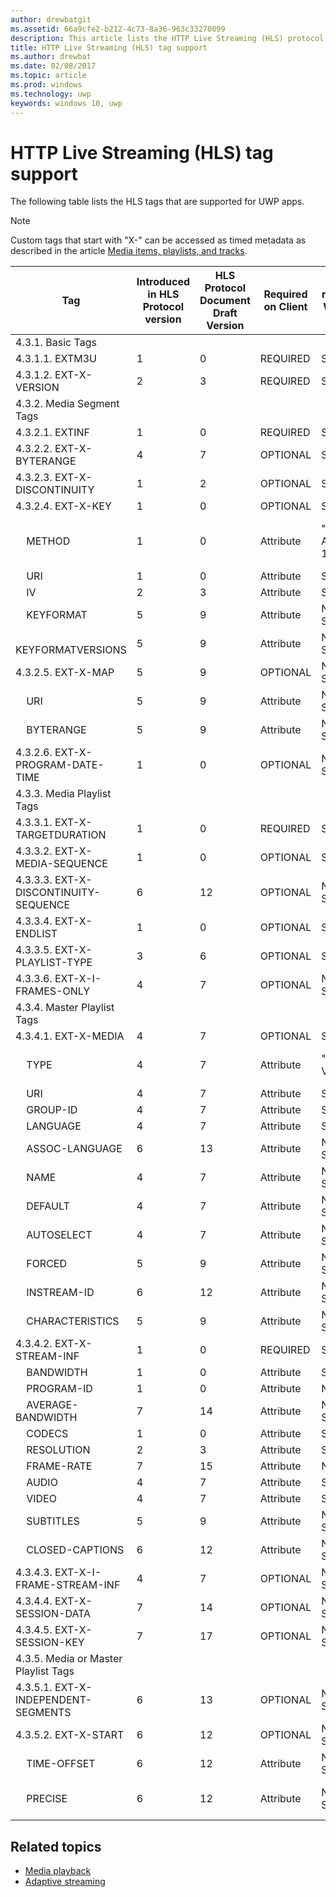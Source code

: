 ```yaml
---
author: drewbatgit
ms.assetid: 66a9cfe2-b212-4c73-8a36-963c33270099
description: This article lists the HTTP Live Streaming (HLS) protocol tags supported for UWP apps.
title: HTTP Live Streaming (HLS) tag support
ms.author: drewbat
ms.date: 02/08/2017
ms.topic: article
ms.prod: windows
ms.technology: uwp
keywords: windows 10, uwp
---
```


# HTTP Live Streaming (HLS) tag support
The following table lists the HLS tags that are supported for UWP apps.

> [!NOTE] 
> Custom tags that start with "X-" can be accessed as timed metadata as described in the article [Media items, playlists, and tracks](media-playback-with-mediasource.md).

|Tag |Introduced in HLS Protocol version|HLS Protocol Document Draft Version|Required on Client|July release of Windows 10|Windows 10, Version 1511|Windows 10, Version 1607 |
|---------------------|-----------|--------------|---------|--------------|-----|-----|
|4.3.1.  Basic Tags                 |             |                   |         |             |     |    |
| 4.3.1.1.  EXTM3U |1|0|REQUIRED|Supported|Supported|Supported|
| 4.3.1.2.  EXT-X-VERSION |2|3|REQUIRED|Supported|Supported|Supported
|4.3.2.  Media Segment Tags                 |             |                   |         |             |     |    | 
| 4.3.2.1.  EXTINF  |1|0|REQUIRED|Supported|Supported|Supported
| 4.3.2.2.  EXT-X-BYTERANGE |4|7|OPTIONAL|Supported|Supported|Supported|
| 4.3.2.3.  EXT-X-DISCONTINUITY |1|2|OPTIONAL|Supported|Supported|Supported|
| 4.3.2.4.  EXT-X-KEY |1|0|OPTIONAL|Supported|Supported|Supported|
|&nbsp;&nbsp;&nbsp; METHOD|1|0|Attribute|"NONE, AES-128"|"NONE, AES-128"|"NONE, AES-128, SAMPLE-AES"|
|&nbsp;&nbsp;&nbsp; URI|1|0|Attribute|Supported|Supported|Supported|
|&nbsp;&nbsp;&nbsp; IV|2|3|Attribute|Supported|Supported|Supported|
|&nbsp;&nbsp;&nbsp; KEYFORMAT|5|9|Attribute|Not Supported|Not Supported|Not Supported|
|&nbsp;&nbsp;&nbsp; KEYFORMATVERSIONS|5|9|Attribute|Not Supported|Not Supported|Not Supported|
| 4.3.2.5.  EXT-X-MAP |5|9|OPTIONAL|Not Supported|Not Supported|Not Supported|
|&nbsp;&nbsp;&nbsp; URI|5|9|Attribute|Not Supported|Not Supported|Not Supported|
|&nbsp;&nbsp;&nbsp; BYTERANGE|5|9|Attribute|Not Supported|Not Supported|Not Supported|
| 4.3.2.6.  EXT-X-PROGRAM-DATE-TIME |1|0|OPTIONAL|Not Supported|Not Supported|Not Supported|
|4.3.3.  Media Playlist Tags                 |             |                   |         |             |     |    | 
| 4.3.3.1.  EXT-X-TARGETDURATION  |1|0|REQUIRED|Supported|Supported|Supported|
| 4.3.3.2.  EXT-X-MEDIA-SEQUENCE  |1|0|OPTIONAL|Supported|Supported|Supported|
| 4.3.3.3.  EXT-X-DISCONTINUITY-SEQUENCE|6|12|OPTIONAL|Not Supported|Not Supported|Not Supported|
| 4.3.3.4.  EXT-X-ENDLIST |1|0|OPTIONAL|Supported|Supported|Supported|
| 4.3.3.5.  EXT-X-PLAYLIST-TYPE |3|6|OPTIONAL|Supported|Supported|Supported|
| 4.3.3.6.  EXT-X-I-FRAMES-ONLY |4|7|OPTIONAL|Not Supported|Not Supported|Not Supported|
|4.3.4.  Master Playlist Tags                 |             |                   |         |             |     |    |
| 4.3.4.1.  EXT-X-MEDIA |4|7|OPTIONAL|Supported|Supported|Supported|
|&nbsp;&nbsp;&nbsp;  TYPE|4|7|Attribute|"AUDIO, VIDEO"|"AUDIO, VIDEO"|"AUDIO, VIDEO, SUBTITLES"|
|&nbsp;&nbsp;&nbsp;  URI|4|7|Attribute|Supported|Supported|Supported|
|&nbsp;&nbsp;&nbsp;  GROUP-ID|4|7|Attribute|Supported|Supported|Supported|
|&nbsp;&nbsp;&nbsp;  LANGUAGE|4|7|Attribute|Supported|Supported|Supported|
|&nbsp;&nbsp;&nbsp;  ASSOC-LANGUAGE|6|13|Attribute|Not Supported|Not Supported|Not Supported|
|&nbsp;&nbsp;&nbsp;  NAME|4|7|Attribute|Not Supported|Not Supported|Supported|
|&nbsp;&nbsp;&nbsp;  DEFAULT|4|7|Attribute|Not Supported|Not Supported|Not Supported|
|&nbsp;&nbsp;&nbsp;  AUTOSELECT|4|7|Attribute|Not Supported|Not Supported|Not Supported|
|&nbsp;&nbsp;&nbsp;  FORCED|5|9|Attribute|Not Supported|Not Supported|Not Supported|
|&nbsp;&nbsp;&nbsp;  INSTREAM-ID|6|12|Attribute|Not Supported|Not Supported|Not Supported|
|&nbsp;&nbsp;&nbsp;  CHARACTERISTICS|5|9|Attribute|Not Supported|Not Supported|Not Supported|
| 4.3.4.2.  EXT-X-STREAM-INF  |1|0|REQUIRED|Supported|Supported|Supported|
|&nbsp;&nbsp;&nbsp;  BANDWIDTH|1|0|Attribute|Supported|Supported|Supported|
|&nbsp;&nbsp;&nbsp;  PROGRAM-ID|1|0|Attribute|NA|NA|NA|
|&nbsp;&nbsp;&nbsp;  AVERAGE-BANDWIDTH|7|14|Attribute|Not Supported|Not Supported|Not Supported|
|&nbsp;&nbsp;&nbsp;  CODECS|1|0|Attribute|Supported|Supported|Supported|
|&nbsp;&nbsp;&nbsp;  RESOLUTION|2|3|Attribute|Supported|Supported|Supported|
|&nbsp;&nbsp;&nbsp;  FRAME-RATE|7|15|Attribute|NA|NA|NA|
|&nbsp;&nbsp;&nbsp;  AUDIO|4|7|Attribute|Supported|Supported|Supported|
|&nbsp;&nbsp;&nbsp;  VIDEO|4|7|Attribute|Supported|Supported|Supported|
|&nbsp;&nbsp;&nbsp;  SUBTITLES|5|9|Attribute|Not Supported|Not Supported|Supported|
|&nbsp;&nbsp;&nbsp;  CLOSED-CAPTIONS|6|12|Attribute|Not Supported|Not Supported|Not Supported|
| 4.3.4.3.  EXT-X-I-FRAME-STREAM-INF  |4|7|OPTIONAL|Not Supported|Not Supported|Not Supported|
| 4.3.4.4.  EXT-X-SESSION-DATA  |7|14|OPTIONAL|Not Supported|Not Supported|Not Supported|
| 4.3.4.5.  EXT-X-SESSION-KEY |7|17|OPTIONAL|Not Supported|Not Supported|Not Supported|
|4.3.5.  Media or Master Playlist Tags                  |             |                   |         |             |     |    |
| 4.3.5.1.  EXT-X-INDEPENDENT-SEGMENTS |6|13|OPTIONAL|Not Supported|Supported|Supported|
| 4.3.5.2.  EXT-X-START  |6|12|OPTIONAL|Not Supported|Partially Supported|Partially Supported|
|&nbsp;&nbsp;&nbsp;  TIME-OFFSET|6|12|Attribute|Not Supported|Supported|Supported|
|&nbsp;&nbsp;&nbsp;  PRECISE|6|12|Attribute|Not Supported|Default "NO" supported|Default "NO" supported|



## Related topics

* [Media playback](media-playback.md)
* [Adaptive streaming](adaptive-streaming.md)
 

 




